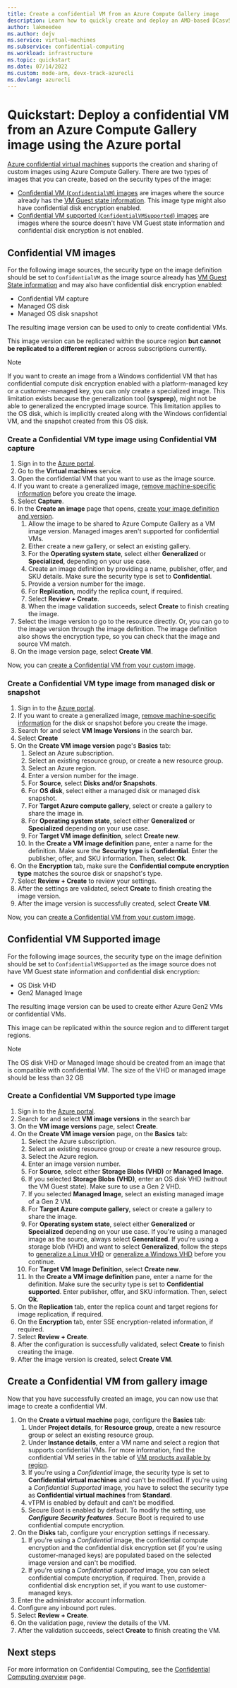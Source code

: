 ```yaml
---
title: Create a confidential VM from an Azure Compute Gallery image
description: Learn how to quickly create and deploy an AMD-based DCasv5 or ECasv5 series Azure confidential virtual machine (confidential VM) from an Azure Compute Gallery image
author: lakmeedee
ms.author: dejv
ms.service: virtual-machines
ms.subservice: confidential-computing
ms.workload: infrastructure
ms.topic: quickstart
ms.date: 07/14/2022
ms.custom: mode-arm, devx-track-azurecli 
ms.devlang: azurecli
---
```


# Quickstart: Deploy a confidential VM from an Azure Compute Gallery image using the Azure portal

[Azure confidential virtual machines](confidential-vm-overview.md) supports the creation and sharing of custom images using Azure Compute Gallery. There are two types of images that you can create, based on the security types of the image:

- [Confidential VM (`ConfidentialVM`) images](#create-confidentialvm-image) are images where the source already has the [VM Guest state information](confidential-vm-faq-amd.yml#is-there-an-extra-cost-for-using-confidential-vms-). This image type might also have confidential disk encryption enabled.
- [Confidential VM supported (`ConfidentialVMSupported`) images](#create-confidentialvmsupported-image) are images where the source doesn't have VM Guest state information and confidential disk encryption is not enabled.

## Confidential VM images

For the following image sources, the security type on the image definition should be set to `ConfidentialVM` as the image source already has [VM Guest State information](confidential-vm-faq-amd.yml#is-there-an-extra-cost-for-using-confidential-vms-) and may also have confidential disk encryption enabled:
- Confidential VM capture
- Managed OS disk 
- Managed OS disk snapshot

The resulting image version can be used to only to create confidential VMs.

This image version can be replicated within the source region **but cannot be replicated to a different region** or across subscriptions currently.

> [!NOTE]
> If you want to create an image from a Windows confidential VM that has confidential compute disk encryption enabled with a platform-managed key or a customer-managed key, you can only create a specialized image. This limitation exists because the generalization tool (**sysprep**), might not be able to generalized the encrypted image source. This limitation applies to the OS disk, which is implicitly created along with the Windows confidential VM, and the snapshot created from this OS disk.

### Create a Confidential VM type image using Confidential VM capture

1. Sign in to the [Azure portal](https://portal.azure.com).
1. Go to the **Virtual machines** service.
1. Open the confidential VM that you want to use as the image source.
1. If you want to create a generalized image, [remove machine-specific information](../virtual-machines/generalize.md) before you create the image.
1. Select **Capture**.
1. In the **Create an image** page that opens, [create your image definition and version](../virtual-machines/image-version.md?tabs=portal#create-an-image).
    1. Allow the image to be shared to Azure Compute Gallery as a VM image version. Managed images aren't supported for confidential VMs.
    1. Either create a new gallery, or select an existing gallery.
    1. For the **Operating system state**, select either **Generalized** or **Specialized**, depending on your use case.
    1. Create an image definition by providing a name, publisher, offer, and SKU details. Make sure the security type is set to **Confidential**.
    1. Provide a version number for the image.
    1. For **Replication**, modify the replica count, if required.
    1. Select **Review + Create**.
    1. When the image validation succeeds, select **Create** to finish creating the image.
1. Select the image version to go to the resource directly. Or, you can go to the image version through the image definition. The image definition also shows the encryption type, so you can check that the image and source VM match.
1. On the image version page, select **Create VM**.

Now, you can [create a Confidential VM from your custom image](#create-confidential-vm-from-gallery-image).

### Create a Confidential VM type image from managed disk or snapshot

1. Sign in to the [Azure portal](https://portal.azure.com).
1. If you want to create a generalized image, [remove machine-specific information](../virtual-machines/generalize.md) for the disk or snapshot before you create the image.
1. Search for and select **VM Image Versions** in the search bar.
1. Select **Create**
1. On the **Create VM image version** page's **Basics** tab:
    1. Select an Azure subscription.
    1. Select an existing resource group, or create a new resource group.
    1. Select an Azure region.
    1. Enter a version number for the image.
    1. For **Source**, select **Disks and/or Snapshots**.
    1. For **OS disk**, select either a managed disk or managed disk snapshot.
    1. For **Target Azure compute gallery**, select or create a gallery to share the image in.
    1. For **Operating system state**, select either **Generalized** or **Specialized** depending on your use case. 
    1. For **Target VM image definition**, select **Create new**.
    1. In the **Create a VM image definition** pane, enter a name for the definition. Make sure the **Security type** is **Confidential**. Enter the publisher, offer, and SKU information. Then, select **Ok**.
1. On the **Encryption** tab, make sure the **Confidential compute encryption type** matches the source disk or snapshot's type.
1. Select **Review + Create** to review your settings.
1. After the settings are validated, select **Create** to finish creating the image version.
1. After the image version is successfully created, select **Create VM**.

Now, you can [create a Confidential VM from your custom image](#create-confidential-vm-from-gallery-image).

## Confidential VM Supported image

For the following image sources, the security type on the image definition should be set to `ConfidentialVMSupported` as the image source does not have VM Guest state information and confidential disk encryption:
- OS Disk VHD
- Gen2 Managed Image

The resulting image version can be used to create either Azure Gen2 VMs or confidential VMs.

This image can be replicated within the source region and to different target regions.

> [!NOTE]
> The OS disk VHD or Managed Image should be created from an image that is compatible with confidential VM. The size of the VHD or managed image should be less than 32 GB

### Create a Confidential VM Supported type image

1. Sign in to the [Azure portal](https://portal.azure.com).
1. Search for and select **VM image versions** in the search bar
1. On the **VM image versions** page, select **Create**.
1. On the **Create VM image version** page, on the **Basics** tab:
    1. Select the Azure subscription.
    1. Select an existing resource group or create a new resource group.
    1. Select the Azure region.
    1. Enter an image version number.
    1. For **Source**, select either **Storage Blobs (VHD)** or **Managed Image**.
    1. If you selected **Storage Blobs (VHD)**, enter an OS disk VHD (without the VM Guest state). Make sure to use a Gen 2 VHD.
    1. If you selected **Managed Image**, select an existing managed image of a Gen 2 VM.
    1. For **Target Azure compute gallery**, select or create a gallery to share the image.
    1. For **Operating system state**, select either **Generalized** or **Specialized** depending on your use case. If you're using a managed image as the source, always select **Generalized**. If you're using a storage blob (VHD) and want to select **Generalized**, follow the steps to [generalize a Linux VHD](../virtual-machines/linux/create-upload-generic.md) or [generalize a Windows VHD](../virtual-machines/windows/upload-generalized-managed.md) before you continue.
    1. For **Target VM Image Definition**, select **Create new**.
    1. In the **Create a VM image definition** pane, enter a name for the definition. Make sure the security type is set to **Confidential supported**. Enter publisher, offer, and SKU information. Then, select **Ok**.
1. On the **Replication** tab, enter the replica count and target regions for image replication, if required.
1. On the **Encryption** tab, enter SSE encryption-related information, if required.
1. Select **Review + Create**.
1. After the configuration is successfully validated, select **Create** to finish creating the image.
1. After the image version is created, select **Create VM**.

## Create a Confidential VM from gallery image
Now that you have successfully created an image, you can now use that image to create a confidential VM.

1. On the **Create a virtual machine** page, configure the **Basics** tab:
      1. Under **Project details**, for **Resource group**, create a new resource group or select an existing resource group.
      1. Under **Instance details**, enter a VM name and select a region that supports confidential VMs. For more information, find the confidential VM series in the table of [VM products available by region](https://azure.microsoft.com/global-infrastructure/services/?products=virtual-machines).
      1. If you're using a *Confidential* image, the security type is set to **Confidential virtual machines** and can't be modified. If you're using a *Confidential Supported* image, you have to select the security type as **Confidential virtual machines** from **Standard**.
      1. vTPM is enabled by default and can't be modified.
      1. Secure Boot is enabled by default. To modify the setting, use ***Configure Security features***. Secure Boot is required to use confidential compute encryption.
1. On the **Disks** tab, configure your encryption settings if necessary.
      1. If you're using a *Confidential* image, the confidential compute encryption and the confidential disk encryption set (if you're using customer-managed keys) are populated based on the selected image version and can't be modified.
      1. If you're using a *Confidential supported* image, you can select confidential compute encryption, if required. Then, provide a confidential disk encryption set, if you want to use customer-managed keys.
1. Enter the administrator account information.
1. Configure any inbound port rules.
1. Select **Review + Create**.
1. On the validation page, review the details of the VM.
1. After the validation succeeds, select **Create** to finish creating the VM.


## Next steps
For more information on Confidential Computing, see the [Confidential Computing overview](overview.md) page.
